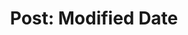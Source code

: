 ---
title: "Post: Modified Date"
last_modified_at: 2016-03-09T16:20:02-05:00
categories:
  - Blog
tags:
  - first
  - none
---